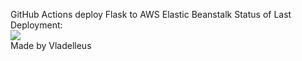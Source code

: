 GitHub Actions deploy Flask to AWS Elastic Beanstalk
Status of Last Deployment:<br>
<img src="https://github.com/vladelleus/octo/workflows/main/.github/workflows/CI-CD-Pipeline-to-AWS-ElasticBeanstalk/badge.svg?branch=master">
<br>
Made by Vladelleus
